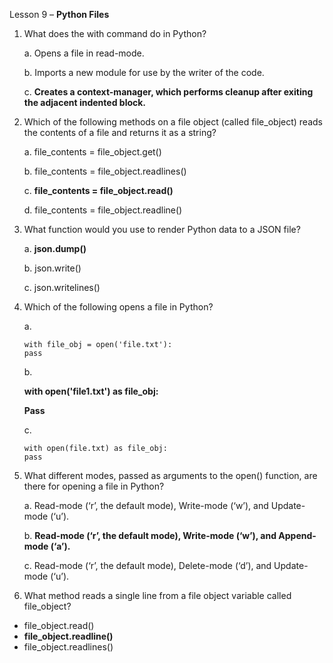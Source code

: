 Lesson 9 – **Python Files**

1.	What does the with command do in Python?

    a.  Opens a file in read-mode.

    b.  Imports a new module for use by the writer of the code.

    c.  **Creates a context-manager, which performs cleanup after exiting the adjacent indented block.**

2.	Which of the following methods on a file object (called file_object) reads the contents of a file and returns it as a string?

    a.	file_contents = file_object.get()

    b.  file_contents = file_object.readlines()

    c.  **file_contents = file_object.read()**

    d.  file_contents = file_object.readline()

3.	What function would you use to render Python data to a JSON file?

    a.	**json.dump()**

    b.  json.write()

    c.	json.writelines()

4.	Which of the following opens a file in Python?

    a.
        
        with file_obj = open('file.txt'):
        pass

    b.  
    
    **with open('file1.txt') as file_obj:**
        
    **Pass**

    c.	
    
        with open(file.txt) as file_obj:
        pass

5.	What different modes, passed as arguments to the open() function, are there for opening a file in Python?

    a.  Read-mode (‘r’, the default mode), Write-mode (‘w’), and Update-mode (‘u’).

    b.	**Read-mode (‘r’, the default mode), Write-mode (‘w’), and Append-mode (‘a’).**

    c.	Read-mode (‘r’, the default mode), Delete-mode (‘d’), and Update-mode (‘u’).

6.	What method reads a single line from a file object variable called file_object?
-	file_object.read()
-	**file_object.readline()**
-	file_object.readlines()
